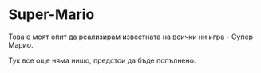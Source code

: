 # Super-Mario
Това е моят опит да реализирам известната на всички ни игра - Супер Марио.

Тук все още няма нищо, предстои да бъде попълнено.
